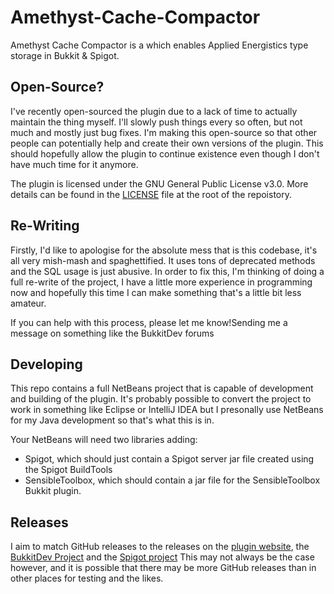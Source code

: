 # Amethyst-Cache-Compactor
Amethyst Cache Compactor is a which enables Applied Energistics type storage in Bukkit &amp; Spigot.

## Open-Source?
I've recently open-sourced the plugin due to a lack of time to actually maintain the thing myself.
I'll slowly push things every so often, but not much and mostly just bug fixes.
I'm making this open-source so that other people can potentially help and create their own versions of the plugin.
This should hopefully allow the plugin to continue existence even though I don't have much time for it anymore.

The plugin is licensed under the GNU General Public License v3.0. More details can be found in the [LICENSE](LICENSE) file at the root of the repoistory.

## Re-Writing
Firstly, I'd like to apologise for the absolute mess that is this codebase, it's all very mish-mash and spaghettified.
It uses tons of deprecated methods and the SQL usage is just abusive. In order to fix this, I'm thinking of doing a full re-write of the project,
I have a little more experience in programming now and hopefully this time I can make something that's a little bit less amateur.

If you can help with this process, please let me know!Sending me a message on something like the BukkitDev forums

## Developing
This repo contains a full NetBeans project that is capable of development and building of the plugin.
It's probably possible to convert the project to work in something like Eclipse or IntelliJ IDEA but I presonally use NetBeans for my Java development so that's what this is in.

Your NetBeans will need two libraries adding:
- Spigot, which should just contain a Spigot server jar file created using the Spigot BuildTools
- SensibleToolbox, which should contain a jar file for the SensibleToolbox Bukkit plugin.

## Releases
I aim to match GitHub releases to the releases on the [plugin website](https://www.amethystdevelopment.co.uk/BukkitPlugins/ACC), the [BukkitDev Project](https://dev.bukkit.org/projects/camstorage) and the [Spigot project](https://www.spigotmc.org/resources/camstorage.10850/)
This may not always be the case however, and it is possible that there may be more GitHub releases than in other places for testing and the likes.

